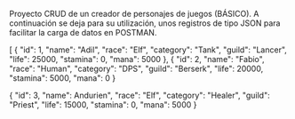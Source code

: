 Proyecto CRUD de un creador de personajes de juegos (BÁSICO). A continuación se deja para su utilización, unos registros de tipo JSON para facilitar la carga de datos en POSTMAN.

[
    {
        "id": 1,
        "name": "Adil",
        "race": "Elf",
        "category": "Tank",
        "guild": "Lancer",
        "life": 25000,
        "stamina": 0,
        "mana": 5000
    },
    {
        "id": 2,
        "name": "Fabio",
        "race": "Human",
        "category": "DPS",
        "guild": "Berserk",
        "life": 20000,
        "stamina": 5000,
        "mana": 0
    }

{
        "id": 3,
        "name": Andurien",
        "race": "Elf",
        "category": "Healer",
        "guild": "Priest",
        "life": 15000,
        "stamina": 0,
        "mana": 5000
 }
